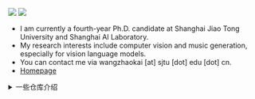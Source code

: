 ![](http://github-profile-summary-cards.vercel.app/api/cards/stats?username=wzk1015&theme=github)
![](http://github-profile-summary-cards.vercel.app/api/cards/productive-time?username=wzk1015&theme=github&utcOffset=8)




- I am currently a fourth-year Ph.D. candidate at Shanghai Jiao Tong University and Shanghai AI Laboratory.
- My research interests include computer vision and music generation, especially for vision language models.
- You can contact me via wangzhaokai [at] sjtu [dot] edu [dot] cn.
- [Homepage](https://www.wzk.plus)



<details>

<summary>一些仓库介绍</summary>

* 发表论文
  * [CNMT](https://github.com/wzk1015/CNMT):  [AAAI 2021] Confidence-aware Non-repetitive Multimodal Transformers for TextCaps ![](https://unv-shield.librian.net/api/unv_shield?repo=wzk1015/CNMT&url=https://avatars.githubusercontent.com/u/53330871&scale=0.7)
  * [CMT](https://github.com/wzk1015/video-bgm-generation): [ACM MM 2021 Best Paper Award] Video Background Music Generation with Controllable Music Transformer ![](https://unv-shield.librian.net/api/unv_shield?repo=wzk1015/video-bgm-generation&url=https://avatars.githubusercontent.com/u/53330871&scale=0.7)
  * [SymMV](https://github.com/zhuole1025/SymMV): [ICCV 2023] Video Background Music Generation: Dataset, Method and Evaluation ![](https://unv-shield.librian.net/api/unv_shield?repo=zhuole1025/SymMV&url=https://avatars.githubusercontent.com/u/53330871&scale=0.7)
  * [PIIP](https://github.com/OpenGVLab/PIIP): [NeurIPS 2024 Spotlight] Parameter-Inverted Image Pyramid Networks ![](https://unv-shield.librian.net/api/unv_shield?repo=OpenGVLab/PIIP&url=https://avatars.githubusercontent.com/u/53330871&scale=0.7)
  * [ITINERA](https://github.com/YihongT/ITINERA): [EMNLP 2024 Industry Track & KDD UrbComp 2024 Best Paper Award] Integrating Spatial Optimization with Large Language Models for Open-domain Urban Itinerary Planning ![](https://unv-shield.librian.net/api/unv_shield?repo=YihongT/ITINERA&url=https://avatars.githubusercontent.com/u/53330871&scale=0.7)
  * [Mono-InternVL](https://github.com/OpenGVLab/Mono-InternVL): [CVPR 2025] Mono-InternVL: Pushing the Boundaries of Monolithic Multimodal Large Language Models with Endogenous Visual Pre-training ![](https://unv-shield.librian.net/api/unv_shield?repo=OpenGVLab/Mono-InternVL&url=https://avatars.githubusercontent.com/u/53330871&scale=0.7)
  * [Awesome-Vision-to-Music-Generation](https://github.com/wzk1015/Awesome-Vision-to-Music-Generation): [ISMIR 2025] Vision-to-Music Generation: A Survey ![](https://unv-shield.librian.net/api/unv_shield?repo=wzk1015/Awesome-Vision-to-Music-Generation&url=https://avatars.githubusercontent.com/u/53330871&scale=0.7)
  * [VMB](https://github.com/wbs2788/VMB): Multimodal Music Generation with Explicit Bridges and Retrieval Augmentation ![](https://unv-shield.librian.net/api/unv_shield?repo=wbs2788/VMB&url=https://avatars.githubusercontent.com/u/53330871&scale=0.7)

  
* 研究笔记
  * [COCO-leaderboard](https://github.com/wzk1015/COCO-leaderboard)：COCO目标检测leaderboard笔记 ![](https://unv-shield.librian.net/api/unv_shield?repo=wzk1015/COCO-leaderboard&url=https://avatars.githubusercontent.com/u/53330871&scale=0.7)
  
* 有趣的游戏和工具
  
  * [Sanguosha](https://github.com/wzk1015/sanguosha)：文字版三国杀 ![](https://unv-shield.librian.net/api/unv_shield?repo=wzk1015/sanguosha&url=https://avatars.githubusercontent.com/u/53330871&scale=0.7)
  * [GPT-turtlesoup](https://github.com/wzk1015/GPT-turtlesoup)：ChatGPT实现AI海龟汤，GPT出题、当玩家、当裁判 ![](https://unv-shield.librian.net/api/unv_shield?repo=wzk1015/GPT-turtlesoup&url=https://avatars.githubusercontent.com/u/53330871&scale=0.7)
  * [Scraper](https://github.com/wzk1015/Scraper)：小红书、微信公众号、马蜂窝爬虫 ![](https://unv-shield.librian.net/api/unv_shield?repo=wzk1015/Scraper&url=https://avatars.githubusercontent.com/u/53330871&scale=0.7)
  * [Pokemon-Types-PageRank](https://github.com/wzk1015/Pokemon-Types-PageRank)：宝可梦属性排名，使用PageRank算法
  * [wordle-solver](https://github.com/wzk1015/wordle-solver)：wordle游戏求解器
  * [HRM-architecture](https://github.com/wzk1015/HRM-Architecture)：基于*人力资源机器*游戏的CPU、编译器等架构设计
  * [wzk-Game-Collection](https://github.com/wzk1015/wzk-Game-Collection)：python小游戏全集，飞行棋、扫雷、德州扑克、2048、五子棋等
  * [Arxiv-Assistant](https://github.com/wzk1015/Arxiv-Assistant): 自动获取每日的arxiv新论文列表、使用GPT筛选、发邮件提醒
  * [luna](https://github.com/wzk1015/luna)：简单的版本管理系统
  * [hahaha](https://github.com/wzk1015/hahaha)：自动生成表情包
  * [wzk-pypi-package](https://github.com/wzk1015/wzk-pypi-package)：自己的python包，小游戏、爬虫等娱乐性质代码合集
  
* 大学课程相关

  * [BUAA-CS-course-notes](https://github.com/wzk1015/BUAA-CS-course-notes)：北航计算机专业课代码及期末复习笔记，包含很多课的代码 ![](https://unv-shield.librian.net/api/unv_shield?repo=wzk1015/BUAA-CS-course-notes&url=https://avatars.githubusercontent.com/u/53330871&scale=0.7)
  * [BUAA-getscore](https://github.com/wzk1015/BUAA-getscore)：北航查分小工具
  * [PhysicsExperiment](https://gitee.com/PhisicsExperiment/PhysicsExperiment)：基物实验数据计算程序
  * [pku-nsd-double-major](https://github.com/wzk1015/pku-nsd-double-major)：北大国发院经双课程复习资料

</details>
